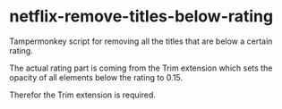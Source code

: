 # netflix-remove-titles-below-rating
Tampermonkey script for removing all the titles that are below a certain rating.

The actual rating part is coming from the Trim extension which sets the opacity of all elements below the rating to 0.15.

Therefor the Trim extension is required.
